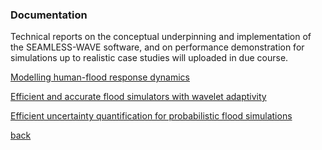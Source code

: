 
### Documentation
Technical reports on the conceptual underpinning and implementation of the SEAMLESS-WAVE software, and on performance demonstration for simulations up to realistic case studies will uploaded in due course.

[Modelling human-flood response dynamics](./Flood_Human_ABM.md)

[Efficient and accurate flood simulators with wavelet adaptivity](./MuliWave_Flood_models.md)

[Efficient uncertainty quantification for probabilistic flood simulations](./Uncertainty_Propagation.md)

[back](./)
